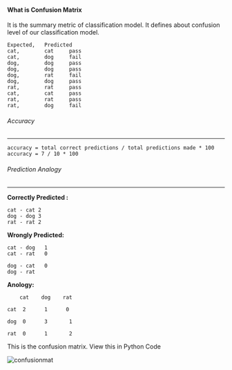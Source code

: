 #### What is Confusion Matrix

It is the summary metric of classification model. It defines about confusion level
of our classification model.

```text
Expected, 	Predicted
cat,		cat     pass
cat, 		dog     fail
dog,		dog     pass
dog,		dog     pass
dog,		rat     fail
dog, 		dog     pass
rat, 		rat     pass
cat, 		cat     pass
rat, 		rat     pass
rat, 		dog     fail
``` 

###### Accuracy
---

```text
accuracy = total correct predictions / total predictions made * 100
accuracy = 7 / 10 * 100
```

###### Prediction Analogy
---

**Correctly Predicted :**

```text
cat - cat 2
dog - dog 3
rat - rat 2
```

**Wrongly Predicted:**

```text
cat - dog   1
cat - rat   0

dog - cat   0
dog - rat   

```

**Anology:**

```text
    cat    dog    rat
    
cat  2      1      0

dog  0      3       1

rat  0      1       2

```


This is the confusion matrix. View this in Python Code

![confusionmat](/02.Classification/confusionmatrix.ipynb)



